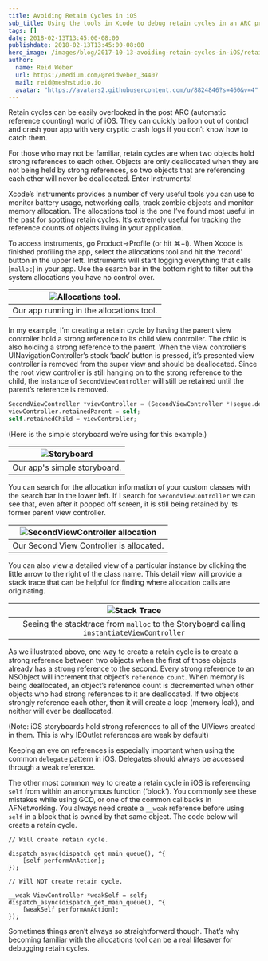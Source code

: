```yaml
---
title: Avoiding Retain Cycles in iOS
sub_title: Using the tools in Xcode to debug retain cycles in an ARC project.
tags: []
date: 2018-02-13T13:45:00-08:00
publishdate: 2018-02-13T13:45:00-08:00
hero_image: /images/blog/2017-10-13-avoiding-retain-cycles-in-iOS/retain-cycle-hero.png
author:
  name: Reid Weber
  url: https://medium.com/@reidweber_34407
  mail: reid@meshstudio.io
  avatar: "https://avatars2.githubusercontent.com/u/8824846?s=460&v=4"
---
```


Retain cycles can be easily overlooked in the post ARC (automatic reference counting) world of iOS. They can quickly balloon out of control and crash your app with very cryptic crash logs if you don’t know how to catch them.

For those who may not be familiar, retain cycles are when two objects hold strong references to each other. Objects are only deallocated when they are not being held by strong references, so two objects that are referencing each other will never be deallocated. Enter Instruments!

Xcode’s Instruments provides a number of very useful tools you can use to monitor battery usage, networking calls, track zombie objects and monitor memory allocation. 
The allocations tool is the one I’ve found most useful in the past for spotting retain cycles. It’s extremely useful for tracking the reference counts of objects living in your application.

To access instruments, go Product→Profile (or hit ⌘+i). When Xcode is finished profiling the app, select the allocations tool and hit the ‘record’ button in the upper left. Instruments will start logging everything that calls [`malloc`] in your app. Use the search bar in the bottom right to filter out the system allocations you have no control over.

| ![Allocations tool.](/images/blog/2017-10-13-avioding-retain-cycles-in-iOS/allocation-tool.png) |
|:--:|
|Our app running in the allocations tool.|

In my example, I’m creating a retain cycle by having the parent view controller hold a strong reference to its child view controller. The child is also holding a strong reference to the parent. When the view controller’s UINavigationController’s stock ‘back’ button is pressed, it’s presented view controller is removed from the super view and should be deallocated. Since the root view controller is still hanging on to the strong reference to the child, the instance of `SecondViewController` will still be retained until the parent’s reference is removed.

```objective-c
SecondViewController *viewController = (SecondViewController *)segue.destinationViewController;
viewController.retainedParent = self;
self.retainedChild = viewController;
```
(Here is the simple storyboard we’re using for this example.)

| ![Storyboard](/images/blog/2017-10-13-avioding-retain-cycles-in-iOS/storyboard.png) |
|:--:|
|Our app's simple storyboard.|

You can search for the allocation information of your custom classes with the search bar in the lower left. If I search for `SecondViewController` we can see that, even after it popped off screen, it is still being retained by its former parent view controller.

| ![SecondViewController allocation](/images/blog/2017-10-13-avioding-retain-cycles-in-iOS/vc-allocation.png) |
|:--:|
|Our Second View Controller is allocated.|

You can also view a detailed view of a particular instance by clicking the little arrow to the right of the class name. This detail view will provide a stack trace that can be helpful for finding where allocation calls are originating.

| ![Stack Trace](/images/blog/2017-10-13-avioding-retain-cycles-in-iOS/stack-trace.png) |
|:--:|
|Seeing the stacktrace from `malloc` to the Storyboard calling `instantiateViewController`|

As we illustrated above, one way to create a retain cycle is to create a strong reference between two objects when the first of those objects already has a strong reference to the second. Every strong reference to an NSObject will increment that object’s `reference count`. When memory is being deallocated, an object’s reference count is decremented when other objects who had strong references to it are deallocated. If two objects strongly reference each other, then it will create a loop (memory leak), and neither will ever be deallocated.

(Note: iOS storyboards hold strong references to all of the UIViews created in them. This is why IBOutlet references are weak by default)

Keeping an eye on references is especially important when using the common `delegate` pattern in iOS. Delegates should always be accessed through a weak reference.

The other most common way to create a retain cycle in iOS is referencing `self` from within an anonymous function (‘block’). You commonly see these mistakes while using GCD, or one of the common callbacks in AFNetworking. You always need create a `__weak` reference before using `self` in a block that is owned by that same object. The code below will create a retain cycle.

```
// Will create retain cycle.
  
dispatch_async(dispatch_get_main_queue(), ^{
    [self performAnAction];
});
  
// Will NOT create retain cycle.

__weak ViewController *weakSelf = self;
dispatch_async(dispatch_get_main_queue(), ^{
    [weakSelf performAnAction];
});
```

Sometimes things aren’t always so straightforward though. That’s why becoming familiar with the allocations tool can be a real lifesaver for debugging retain cycles.